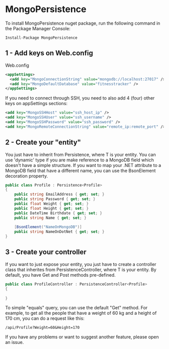 # MongoPersistence

To install MongoPersistence nuget package, run the following command in the Package Manager Console:
```console
Install-Package MongoPersistence
```

## 1 - Add keys on Web.config

Web.config
```xml
<appSettings>
  <add key="MongoConnectionString" value="mongodb://localhost:27017" />
  <add key="MongoDefaultDatabase" value="fitnesstracker" />
</appSettings>
```

If you need to connect through SSH, you need to also add 4 (four) other keys on appSettings sections:
```xml
<add key="MongoSSHHost" value="ssh_host_ip" />
<add key="MongoSSHUser" value="ssh_username" />
<add key="MongoSSHPassword" value="ssh_password" />
<add key="MongoRemoteConnectionString" value="remote_ip:remote_port" />
```

## 2 - Create your "entity"
You just have to inherit from Persistence<T>, where T is your entity.
You can use 'dynamic' type if you are make reference to a MongoDB field which doesn't have a simple structure.
If you want to map your .NET attribute to a MongoDB field that have a different name, you can use the BsonElement decoration property.
```csharp
public class Profile : Persistence<Profile>
{
    public string EmailAddress { get; set; }
    public string Password { get; set; }
    public float Weight { get; set; }
    public float Height { get; set; }
    public DateTime Birthdate { get; set; }
    public string Name { get; set; }
    
    [BsonElement("NameOnMongoDB")]
    public string NameOnDotNet { get; set; }
}
```

## 3 - Create your controller
If you want to just expose your entity, you just have to create a controller class that inherites from PersistenceController<T>, where T is your entity. By default, you have Get and Post methods pre-defined.

```csharp
public class ProfileController : PersistenceController<Profile>
{
    
}
```

To simple "equals" query, you can use the default "Get" method.
For example, to get all the people that have a weight of 60 kg and a height of 170 cm, you can do a request like this:
```
/api/Profile?Weight=60&Height=170
```

If you have any problems or want to suggest another feature, please open an issue.
